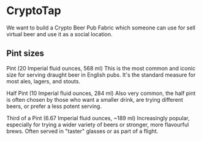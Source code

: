 
# CryptoTap

We want to build a Crypto Beer Pub Fabric which someone can use for sell virtual beer and
use it as a social location.

## Pint sizes

Pint (20 Imperial fluid ounces, 568 ml)
This is the most common and iconic size for serving draught beer in English pubs. It's the standard measure for most ales, lagers, and stouts.

Half Pint (10 Imperial fluid ounces, 284 ml)
Also very common, the half pint is often chosen by those who want a smaller drink, are trying different beers, or prefer a less potent serving.

Third of a Pint (6.67 Imperial fluid ounces, ~189 ml)
Increasingly popular, especially for trying a wider variety of beers or stronger, more flavourful brews. Often served in "taster" glasses or as part of a flight.